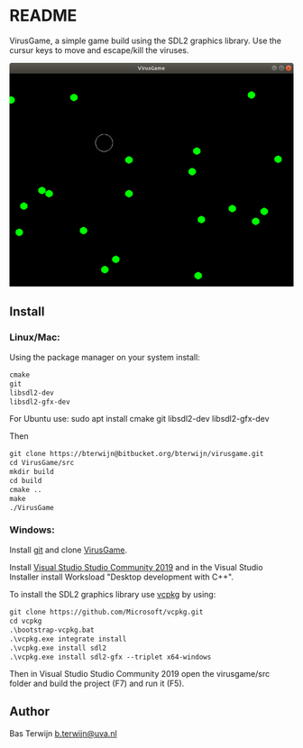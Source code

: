 # README #

VirusGame, a simple game build using the SDL2 graphics library. Use
the cursur keys to move and escape/kill the viruses.

![Alt text](VirusGame.png)

## Install

### Linux/Mac:

Using the package manager on your system install:

    cmake
    git
    libsdl2-dev
    libsdl2-gfx-dev

For Ubuntu use: sudo apt install cmake git libsdl2-dev libsdl2-gfx-dev

Then 

    git clone https://bterwijn@bitbucket.org/bterwijn/virusgame.git
    cd VirusGame/src
    mkdir build
    cd build
    cmake ..
    make
    ./VirusGame

### Windows:

Install [git](https://git-scm.com/download/win) and clone
[VirusGame](https://bitbucket.org/bterwijn/virusgame/src/master).

Install [Visual Studio Studio Community
2019](https://visualstudio.microsoft.com/) and in the Visual Studio
Installer install Worksload "Desktop development with C++".

To install the SDL2 graphics library use
[vcpkg](https://github.com/Microsoft/vcpkg) by using:

    git clone https://github.com/Microsoft/vcpkg.git
    cd vcpkg
    .\bootstrap-vcpkg.bat
    .\vcpkg.exe integrate install
    .\vcpkg.exe install sdl2
    .\vcpkg.exe install sdl2-gfx --triplet x64-windows

Then in Visual Studio Studio Community 2019 open the virusgame/src
folder and build the project (F7) and run it (F5).


## Author
Bas Terwijn <b.terwijn@uva.nl>
